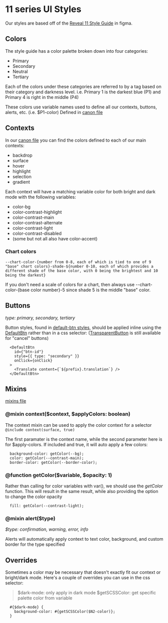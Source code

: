# 11 series UI Styles

Our styles are based off of the [Reveal 11 Style Guide](https://www.figma.com/proto/aHJx2AmxM7WEZN6EMioJRl/Reveal-11-Style-Guide?node-id=3835-66065) in figma.

## Colors

The style guide has a color palette broken down into four categories:

- Primary
- Secondary
- Neutral
- Tertiary

Each of the colors under these categories are referred to by a tag based on their category and darkness level.
i.e. Primary 1 is the darkest blue (P1) and Primary 4 is right in the middle (P4)

These colors use variable names used to define all our contexts, buttons, alerts, etc. (i.e. $P1-color)
Defined in [canon file](variables/canon.scss)

## Contexts

In our [canon file](variables/canon.scss) you can find the colors defined to each of our main contexts:

- backdrop
- surface
- hover
- highlight
- selection
- gradient

Each context will have a matching variable color for both bright and dark mode with the following variables:

- color-bg
- color-contrast-highlight
- color-contrast-main
- color-contrast-alternate
- color-contrast-light
- color-contrast-disabled
- (some but not all also have color-accent)

### Chart colors

```
--chart-color-{number from 0-8, each of which is tied to one of 9 "base" chart colors}-shade-${number 0-10, each of which provides a different shade of the base color, with 0 being the brightest and 10 being the darkest}
```

If you don't need a scale of colors for a chart, then always use --chart-color-{base color number}-5 since shade 5 is the middle "base" color.

## Buttons

_type: primary, secondary, tertiary_

Button styles, found in [default-btn styles](../components/common/atoms/buttons/default-btn/style.scss),
should be applied inline using the [DefaultBtn](../components/common/atoms/buttons/default-btn/index.tsx) rather than in a css selector:
([TransparentButton](../components/common/atoms/buttons/transparent-button/index.tsx) is still available for "cancel" buttons)

```
  <DefaultBtn
    id={"btn-id"}
    style={{ type: "secondary" }}
    onClick={onClick}
  >
    <Translate content={`${prefix}.translation`} />
  </DefaultBtn>
```

## Mixins

[mixins file](_mixins.scss)

### @mixin context($context, $applyColors: boolean)

The context mixin can be used to apply the color context for a selector
`@include context(surface, true)`

The first paramater is the context name,
while the second parameter here is for $apply-colors.
If included and true, it will auto apply a few colors:

```
  background-color: getColor(--bg);
  color: getColor(--contrast-main);
  border-color: getColor(--border-color);
```

### @function getColor($variable, $opacity: 1)

Rather than calling for color variables with var(), we should use the _getColor_ function.
This will result in the same result, while also providing the option to change the color opacity

```
  fill: getColor(--contrast-light);
```

### @mixin alert($type)

_$type: confirmation, warning, error, info_

Alerts will automatically apply context to text color, background, and custom border for the type specified

## Overrides

Sometimes a color may be necessary that doesn't exactly fit our context or bright/dark mode.
Here's a couple of overrides you can use in the css selector:

> $dark-mode: only apply in dark mode
> $getSCSSColor: get specific palette color from variable

```
  #{$dark-mode} {
    background-color: #{getSCSSColor($N2-color)};
  }
```
